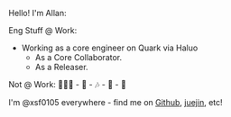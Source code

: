 Hello! I'm Allan:

Eng Stuff @ Work:

- Working as a core engineer on Quark via Haluo
  * As a Core Collaborator.
  * As a Releaser.


Not @ Work: 🏃🏻‍♀️ - 📖 - 🎶 - 🎾 - 🌿

I'm @xsf0105 everywhere - find me on [Github](https://github.com/xsf0105), [juejin](https://juejin.cn/user/4212984287334711), etc!

<!--
**xsf0105/xsf0105** is a ✨ _special_ ✨ repository because its `README.md` (this file) appears on your GitHub profile.

Here are some ideas to get you started:

- 🔭 I’m currently working on ...
- 🌱 I’m currently learning ...
- 👯 I’m looking to collaborate on ...
- 🤔 I’m looking for help with ...
- 💬 Ask me about ...
- 📫 How to reach me: ...
- 😄 Pronouns: ...
- ⚡ Fun fact: ...
-->
